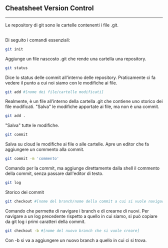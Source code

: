 ## Cheatsheet Version Control
***
Le repository di git sono le cartelle contenenti i file .git. 
<br> <br>

Di seguito i comandi essenziali:
```bash
git init
```
Aggiunge un file nascosto .git che rende una cartella una repository.
```bash
git status
```
Dice lo status delle commit all'interno delle repository. Praticamente ci fa vedere il punto a cui noi siamo con le modifiche ai file.
```bash
git add #[nome dei file/cartelle modificati]
```
Realmente, è un file all'interno della cartella .git che contiene uno storico dei file modificati. "Salva" le modifiche apportate ai file, ma non è una commit.
```bash
git add .
```
"Salva" tutte le modifiche.
```bash
git commit
```
Salva su cloud le modifiche ai file o alle cartelle. Apre un editor che fa aggiungere un commento alla commit. 
```bash
git commit -m 'commento'
```
Comando per la commit, ma aggiunge direttamente dalla shell il commento della commit, senza passare dall'editor di testo.
```bash
git log
```
Storico dei commit
```bash
git checkout #[nome del branch/nome della commit a cui si vuole navigare]
```
Comando che permette di navigare i branch e di crearne di nuovi. Per navigare a un log precedente rispetto a quello in cui siamo, si può copiare da git log i primi caratteri della commit. 
```bash
git checkout -b #[nome del nuovo branch che si vuole creare]
```
Con -b si va a aggiungere un nuovo branch a quello in cui ci si trova.